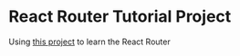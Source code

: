 # React Router Tutorial Project

Using [this project](https://reactrouter.com/en/main/start/tutorial#redirecting-new-records-to-the-edit-page) to learn the React Router
